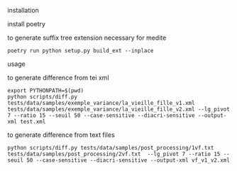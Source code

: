 installation

install poetry


to generate suffix tree extension necessary for medite

```
poetry run python setup.py build_ext --inplace
```


usage


to generate difference from tei xml
```
export PYTHONPATH=$(pwd)
python scripts/diff.py tests/data/samples/exemple_variance/la_vieille_fille_v1.xml  tests/data/samples/exemple_variance/la_vieille_fille_v2.xml --lg_pivot 7 --ratio 15 --seuil 50 --case-sensitive --diacri-sensitive --output-xml test.xml
```

to generate difference from text files

```
python scripts/diff.py tests/data/samples/post_processing/1vf.txt  tests/data/samples/post_processing/2vf.txt  --lg_pivot 7 --ratio 15 --seuil 50 --case-sensitive --diacri-sensitive --output-xml vf_v1_v2.xml
```
